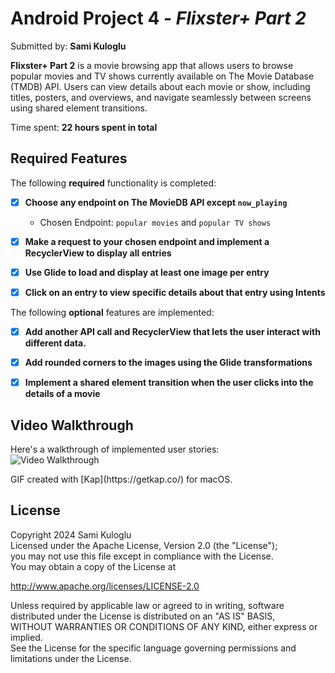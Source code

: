 # Android Project 4 - *Flixster+ Part 2*
Submitted by: **Sami Kuloglu**

**Flixster+ Part 2** is a movie browsing app that allows users to browse popular movies and TV shows currently available on The Movie Database (TMDB) API. Users can view details about each movie or show, including titles, posters, and overviews, and navigate seamlessly between screens using shared element transitions.

Time spent: **22 hours spent in total**

## Required Features

The following **required** functionality is completed:

- [x] **Choose any endpoint on The MovieDB API except `now_playing`**  
  - Chosen Endpoint: `popular movies` and `popular TV shows`
  
- [x] **Make a request to your chosen endpoint and implement a RecyclerView to display all entries**  
- [x] **Use Glide to load and display at least one image per entry**  
- [x] **Click on an entry to view specific details about that entry using Intents**  

The following **optional** features are implemented:

- [x] **Add another API call and RecyclerView that lets the user interact with different data.**  
- [x] **Add rounded corners to the images using the Glide transformations**  
- [x] **Implement a shared element transition when the user clicks into the details of a movie**  


## Video Walkthrough

Here's a walkthrough of implemented user stories:  
<img src='http://i.imgur.com/link/to/your/gif/file.gif' title='Video Walkthrough' width='' alt='Video Walkthrough' />  
<!-- Replace this with whatever GIF tool you used! --> GIF created with [Kap](https://getkap.co/) for macOS.


## License

Copyright 2024 Sami Kuloglu  
Licensed under the Apache License, Version 2.0 (the "License");  
you may not use this file except in compliance with the License.  
You may obtain a copy of the License at  

http://www.apache.org/licenses/LICENSE-2.0  

Unless required by applicable law or agreed to in writing, software  
distributed under the License is distributed on an "AS IS" BASIS,  
WITHOUT WARRANTIES OR CONDITIONS OF ANY KIND, either express or implied.  
See the License for the specific language governing permissions and  
limitations under the License.
